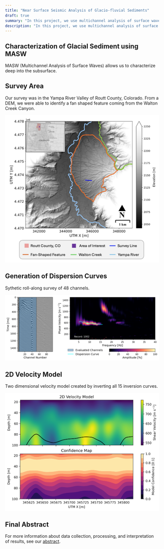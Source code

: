 ```yaml
---
title: "Near Surface Seismic Analysis of Glacio-fluvial Sediments"
draft: true
summary: "In this project, we use multichannel analysis of surface waves (MASW) to characterize glacio-fluvial sediments in the Yampa River Valley of Colorado."
description: "In this project, we use multichannel analysis of surface waves (MASW) to characterize glacio-fluvial sediments in the Yampa River Valley of Colorado."
---
```


## Characterization of Glacial Sediment using MASW

MASW (Multichannel Analysis of Surface Waves) allows us to characterize deep into the subsurface. 

## Survey Area

Our survey was in the Yampa River Valley of Routt County, Colorado. From a DEM, we were able to identify a fan shaped feature coming from the Walton Creek Canyon.

![Survey Area](images/annotated_map.png)

## Generation of Dispersion Curves

Sythetic roll-along survey of 48 channels.

![Dispersion Curve Pick](images/processing.png)

## 2D Velocity Model

Two dimensional velocity model created by inverting all 15 inversion curves.

![Velocity Model](images/vel-model-vert.png)

## Final Abstract

For more information about data collection, processing, and interpretation of results, see our [abstract](../../masw-abstract.pdf).
